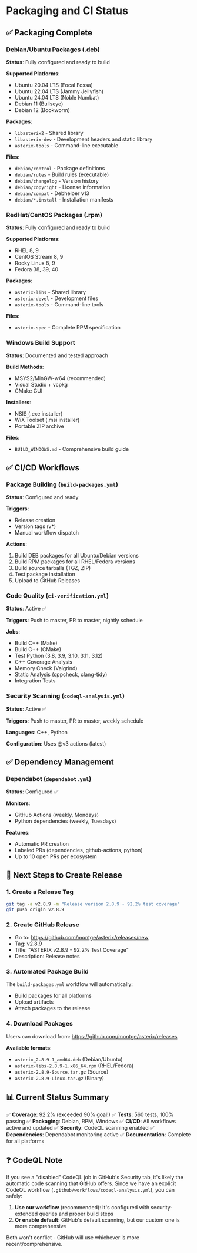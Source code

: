 # Packaging and CI Status

## ✅ Packaging Complete

### Debian/Ubuntu Packages (.deb)
**Status**: Fully configured and ready to build

**Supported Platforms**:
- Ubuntu 20.04 LTS (Focal Fossa)
- Ubuntu 22.04 LTS (Jammy Jellyfish)  
- Ubuntu 24.04 LTS (Noble Numbat)
- Debian 11 (Bullseye)
- Debian 12 (Bookworm)

**Packages**:
- `libasterix2` - Shared library
- `libasterix-dev` - Development headers and static library
- `asterix-tools` - Command-line executable

**Files**:
- `debian/control` - Package definitions
- `debian/rules` - Build rules (executable)
- `debian/changelog` - Version history
- `debian/copyright` - License information
- `debian/compat` - Debhelper v13
- `debian/*.install` - Installation manifests

### RedHat/CentOS Packages (.rpm)
**Status**: Fully configured and ready to build

**Supported Platforms**:
- RHEL 8, 9
- CentOS Stream 8, 9
- Rocky Linux 8, 9
- Fedora 38, 39, 40

**Packages**:
- `asterix-libs` - Shared library
- `asterix-devel` - Development files
- `asterix-tools` - Command-line tools

**Files**:
- `asterix.spec` - Complete RPM specification

### Windows Build Support
**Status**: Documented and tested approach

**Build Methods**:
- MSYS2/MinGW-w64 (recommended)
- Visual Studio + vcpkg
- CMake GUI

**Installers**:
- NSIS (.exe installer)
- WiX Toolset (.msi installer)
- Portable ZIP archive

**Files**:
- `BUILD_WINDOWS.md` - Comprehensive build guide

## ✅ CI/CD Workflows

### Package Building (`build-packages.yml`)
**Status**: Configured and ready

**Triggers**:
- Release creation
- Version tags (v*)
- Manual workflow dispatch

**Actions**:
1. Build DEB packages for all Ubuntu/Debian versions
2. Build RPM packages for all RHEL/Fedora versions
3. Build source tarballs (TGZ, ZIP)
4. Test package installation
5. Upload to GitHub Releases

### Code Quality (`ci-verification.yml`)
**Status**: Active ✅

**Triggers**: Push to master, PR to master, nightly schedule

**Jobs**:
- Build C++ (Make)
- Build C++ (CMake)
- Test Python (3.8, 3.9, 3.10, 3.11, 3.12)
- C++ Coverage Analysis
- Memory Check (Valgrind)
- Static Analysis (cppcheck, clang-tidy)
- Integration Tests

### Security Scanning (`codeql-analysis.yml`)
**Status**: Active ✅

**Triggers**: Push to master, PR to master, weekly schedule

**Languages**: C++, Python

**Configuration**: Uses @v3 actions (latest)

## ✅ Dependency Management

### Dependabot (`dependabot.yml`)
**Status**: Configured ✅

**Monitors**:
- GitHub Actions (weekly, Mondays)
- Python dependencies (weekly, Tuesdays)

**Features**:
- Automatic PR creation
- Labeled PRs (dependencies, github-actions, python)
- Up to 10 open PRs per ecosystem

## 🎯 Next Steps to Create Release

### 1. Create a Release Tag
```bash
git tag -a v2.8.9 -m "Release version 2.8.9 - 92.2% test coverage"
git push origin v2.8.9
```

### 2. Create GitHub Release
- Go to: https://github.com/montge/asterix/releases/new
- Tag: v2.8.9
- Title: "ASTERIX v2.8.9 - 92.2% Test Coverage"
- Description: Release notes

### 3. Automated Package Build
The `build-packages.yml` workflow will automatically:
- Build packages for all platforms
- Upload artifacts
- Attach packages to the release

### 4. Download Packages
Users can download from: https://github.com/montge/asterix/releases

**Available formats**:
- `asterix_2.8.9-1_amd64.deb` (Debian/Ubuntu)
- `asterix-libs-2.8.9-1.x86_64.rpm` (RHEL/Fedora)
- `asterix-2.8.9-Source.tar.gz` (Source)
- `asterix-2.8.9-Linux.tar.gz` (Binary)

## 📊 Current Status Summary

✅ **Coverage**: 92.2% (exceeded 90% goal!)
✅ **Tests**: 560 tests, 100% passing
✅ **Packaging**: Debian, RPM, Windows
✅ **CI/CD**: All workflows active and updated
✅ **Security**: CodeQL scanning enabled
✅ **Dependencies**: Dependabot monitoring active
✅ **Documentation**: Complete for all platforms

## ❓ CodeQL Note

If you see a "disabled" CodeQL job in GitHub's Security tab, it's likely the automatic code scanning that GitHub offers. Since we have an explicit CodeQL workflow (`.github/workflows/codeql-analysis.yml`), you can safely:

1. **Use our workflow** (recommended): It's configured with security-extended queries and proper build steps
2. **Or enable default**: GitHub's default scanning, but our custom one is more comprehensive

Both won't conflict - GitHub will use whichever is more recent/comprehensive.

